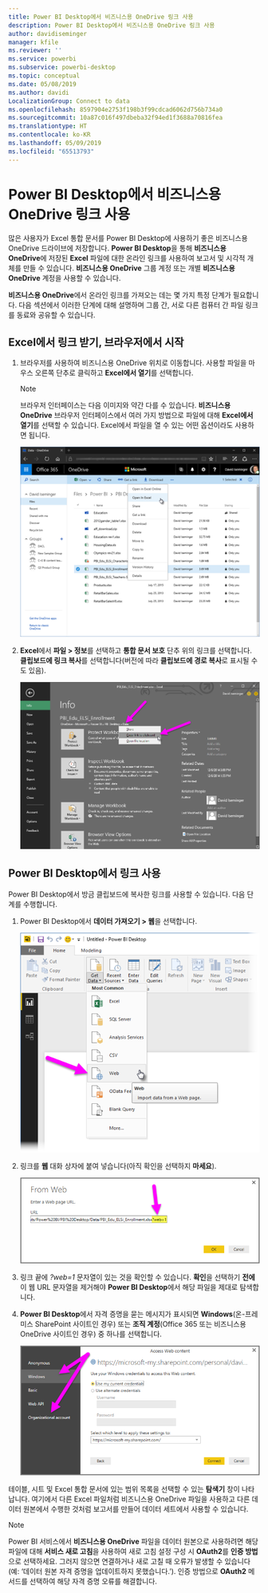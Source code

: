 ```yaml
---
title: Power BI Desktop에서 비즈니스용 OneDrive 링크 사용
description: Power BI Desktop에서 비즈니스용 OneDrive 링크 사용
author: davidiseminger
manager: kfile
ms.reviewer: ''
ms.service: powerbi
ms.subservice: powerbi-desktop
ms.topic: conceptual
ms.date: 05/08/2019
ms.author: davidi
LocalizationGroup: Connect to data
ms.openlocfilehash: 8597904e2753f198b3f99cdcad6062d756b734a0
ms.sourcegitcommit: 10a87c016f497dbeba32f94ed1f3688a70816fea
ms.translationtype: HT
ms.contentlocale: ko-KR
ms.lasthandoff: 05/09/2019
ms.locfileid: "65513793"
---
```

# <a name="use-onedrive-for-business-links-in-power-bi-desktop"></a>Power BI Desktop에서 비즈니스용 OneDrive 링크 사용
많은 사용자가 Excel 통합 문서를 Power BI Desktop에 사용하기 좋은 비즈니스용 OneDrive 드라이브에 저장합니다. **Power BI Desktop**을 통해 **비즈니스용 OneDrive**에 저장된 **Excel** 파일에 대한 온라인 링크를 사용하여 보고서 및 시각적 개체를 만들 수 있습니다. **비즈니스용 OneDrive** 그룹 계정 또는 개별 **비즈니스용 OneDrive** 계정을 사용할 수 있습니다.

**비즈니스용 OneDrive**에서 온라인 링크를 가져오는 데는 몇 가지 특정 단계가 필요합니다. 다음 섹션에서 이러한 단계에 대해 설명하며 그룹 간, 서로 다른 컴퓨터 간 파일 링크를 동료와 공유할 수 있습니다.

## <a name="get-a-link-from-excel-starting-in-the-browser"></a>Excel에서 링크 받기, 브라우저에서 시작
1. 브라우저를 사용하여 비즈니스용 OneDrive 위치로 이동합니다. 사용할 파일을 마우스 오른쪽 단추로 클릭하고 **Excel에서 열기**를 선택합니다.
   
   > [!NOTE]
   > 브라우저 인터페이스는 다음 이미지와 약간 다를 수 있습니다. **비즈니스용 OneDrive** 브라우저 인터페이스에서 여러 가지 방법으로 파일에 대해 **Excel에서 열기**를 선택할 수 있습니다. Excel에서 파일을 열 수 있는 어떤 옵션이라도 사용하면 됩니다.
   > 
   > 
   
   ![](media/desktop-use-onedrive-business-links/odb-links_02.png)
2. **Excel**에서 **파일 > 정보**를 선택하고 **통합 문서 보호** 단추 위의 링크를 선택합니다. **클립보드에 링크 복사**를 선택합니다(버전에 따라 **클립보드에 경로 복사**로 표시될 수도 있음).
   
   ![](media/desktop-use-onedrive-business-links/odb-links_03.png)

## <a name="use-the-link-in-power-bi-desktop"></a>Power BI Desktop에서 링크 사용
Power BI Desktop에서 방금 클립보드에 복사한 링크를 사용할 수 있습니다. 다음 단계를 수행합니다.

1. Power BI Desktop에서 **데이터 가져오기 > 웹**을 선택합니다.
   
   ![](media/desktop-use-onedrive-business-links/odb-links_04.png)
2. 링크를 **웹** 대화 상자에 붙여 넣습니다(아직 확인을 선택하지 **마세요**).
   
    ![](media/desktop-use-onedrive-business-links/odb-links_05.png)
3. 링크 끝에 *?web=1* 문자열이 있는 것을 확인할 수 있습니다. **확인**을 선택하기 **전에** 이 웹 URL 문자열을 제거해야 **Power BI Desktop**에서 해당 파일을 제대로 탐색합니다.
4. **Power BI Desktop**에서 자격 증명을 묻는 메시지가 표시되면 **Windows**(온-프레미스 SharePoint 사이트인 경우) 또는 **조직 계정**(Office 365 또는 비즈니스용 OneDrive 사이트인 경우) 중 하나를 선택합니다.
   
   ![](media/desktop-use-onedrive-business-links/odb-links_06.png)

테이블, 시트 및 Excel 통합 문서에 있는 범위 목록을 선택할 수 있는 **탐색기** 창이 나타납니다. 여기에서 다른 Excel 파일처럼 비즈니스용 OneDrive 파일을 사용하고 다른 데이터 원본에서 수행한 것처럼 보고서를 만들어 데이터 세트에서 사용할 수 있습니다.

> [!NOTE]
> Power BI 서비스에서 **비즈니스용 OneDrive** 파일을 데이터 원본으로 사용하려면 해당 파일에 대해 **서비스 새로 고침**을 사용하여 새로 고침 설정 구성 시 **OAuth2**를 **인증 방법**으로 선택하세요. 그러지 않으면 연결하거나 새로 고칠 때 오류가 발생할 수 있습니다(예: ‘데이터 원본 자격 증명을 업데이트하지 못했습니다.’). 인증 방법으로 **OAuth2** 메서드를 선택하여 해당 자격 증명 오류를 해결합니다.
> 
> 

